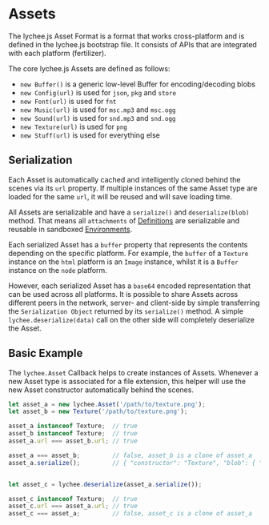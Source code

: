 
# Assets

The lychee.js Asset Format is a format that works cross-platform
and is defined in the lychee.js bootstrap file. It consists of APIs
that are integrated with each platform (fertilizer).

The core lychee.js Assets are defined as follows:

- `new Buffer()` is a generic low-level Buffer for encoding/decoding blobs
- `new Config(url)` is used for `json`, `pkg` and `store`
- `new Font(url)` is used for `fnt`
- `new Music(url)` is used for `msc.mp3` and `msc.ogg`
- `new Sound(url)` is used for `snd.mp3` and `snd.ogg`
- `new Texture(url)` is used for `png`
- `new Stuff(url)` is used for everything else


## Serialization

Each Asset is automatically cached and intelligently cloned behind the
scenes via its `url` property. If multiple instances of the same Asset
type are loaded for the same `url`, it will be reused and will save
loading time.

All Assets are serializable and have a `serialize()` and `deserialize(blob)`
method. That means all `attachments` of [Definitions](./Definitions.md)
are serializable and reusable in sandboxed [Environments](./Environments.md).

Each serialized Asset has a `buffer` property that represents the contents
depending on the specific platform. For example, the `buffer` of a `Texture`
instance on the `html` platform is an `Image` instance, whilst it is a `Buffer`
instance on the `node` platform.

However, each serialized Asset has a `base64` encoded representation that
can be used across all platforms. It is possible to share Assets across
different peers in the network, server- and client-side by simple transferring
the `Serialization Object` returned by its `serialize()` method. A simple
`lychee.deserialize(data)` call on the other side will completely deserialize
the Asset.


## Basic Example

The `lychee.Asset` Callback helps to create instances of Assets. Whenever
a new Asset type is associated for a file extension, this helper will use
the new Asset constructor automatically behind the scenes.

```javascript
let asset_a = new lychee.Asset('/path/to/texture.png');
let asset_b = new Texture('/path/to/texture.png');

asset_a instanceof Texture;  // true
asset_b instanceof Texture;  // true
asset_a.url === asset_b.url; // true

asset_a === asset_b;         // false, asset_b is a clone of asset_a
asset_a.serialize();         // { "constructor": "Texture", "blob": { "buffer": "data:image/png;base64,..." }}


let asset_c = lychee.deserialize(asset_a.serialize());

asset_c instanceof Texture;  // true
asset_c.url === asset_a.url; // true
asset_c === asset_a;         // false, asset_c is a clone of asset_a
```

